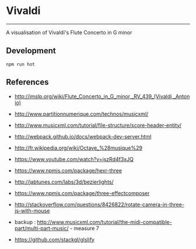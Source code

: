 # Vivaldi
-------------

A visualisation of Vivaldi's Flute Concerto in G minor

## Development

    npm run hot
 
## References 

* http://imslp.org/wiki/Flute_Concerto_in_G_minor,_RV_439_(Vivaldi,_Antonio)
* http://www.partitionnumerique.com/technos/musicxml/
* http://www.musicxml.com/tutorial/file-structure/score-header-entity/
* http://webpack.github.io/docs/webpack-dev-server.html
* http://fr.wikipedia.org/wiki/Octave_%28musique%29
* https://www.youtube.com/watch?v=jszRd4f3xJQ

* https://www.npmjs.com/package/hexr-three  
* http://jabtunes.com/labs/3d/bezierlights/ 
* https://www.npmjs.com/package/three-effectcomposer
* http://stackoverflow.com/questions/8426822/rotate-camera-in-three-js-with-mouse
* backup : http://www.musicxml.com/tutorial/the-midi-compatible-part/multi-part-music/ - measure 7
* https://github.com/stackgl/glslify